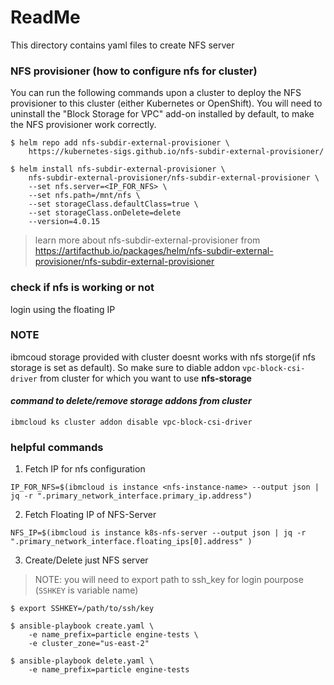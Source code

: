 # ReadMe 
This directory contains yaml files to create NFS server 

### NFS provisioner (how to configure nfs for cluster)

You can run the following commands upon a cluster to deploy the NFS provisioner to this cluster (either Kubernetes or OpenShift). You will need to uninstall the "Block Storage for VPC" add-on installed by default, to make the NFS provisioner work correctly.

```
$ helm repo add nfs-subdir-external-provisioner \
    https://kubernetes-sigs.github.io/nfs-subdir-external-provisioner/

$ helm install nfs-subdir-external-provisioner \
    nfs-subdir-external-provisioner/nfs-subdir-external-provisioner \
    --set nfs.server=<IP_FOR_NFS> \
    --set nfs.path=/mnt/nfs \
    --set storageClass.defaultClass=true \
    --set storageClass.onDelete=delete
    --version=4.0.15
```

> learn more about nfs-subdir-external-provisioner from https://artifacthub.io/packages/helm/nfs-subdir-external-provisioner/nfs-subdir-external-provisioner

### check if nfs is working or not

login using the floating IP

### **NOTE**

ibmcoud storage provided with cluster doesnt works with nfs storge(if nfs storage is set as default). So make sure to diable addon `vpc-block-csi-driver` from cluster for which you want to use **nfs-storage**

#### *command to delete/remove storage addons from cluster*

```shell
ibmcloud ks cluster addon disable vpc-block-csi-driver
```

### helpful commands

1. Fetch IP for nfs configuration 
```shell
IP_FOR_NFS=$(ibmcloud is instance <nfs-instance-name> --output json | jq -r ".primary_network_interface.primary_ip.address")
```

2. Fetch Floating IP of NFS-Server
```shell
NFS_IP=$(ibmcloud is instance k8s-nfs-server --output json | jq -r ".primary_network_interface.floating_ips[0].address" )
```

3. Create/Delete just NFS server
> NOTE: you will need to export path to ssh_key for login pourpose (`SSHKEY` is variable name)
```
$ export SSHKEY=/path/to/ssh/key

$ ansible-playbook create.yaml \
    -e name_prefix=particle engine-tests \
    -e cluster_zone="us-east-2"

$ ansible-playbook delete.yaml \
    -e name_prefix=particle engine-tests
```